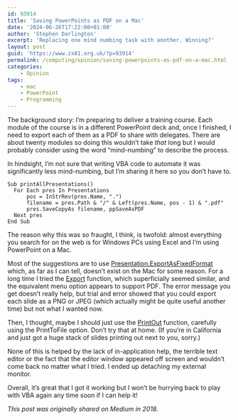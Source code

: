 ```yaml
---
id: 93914
title: 'Saving PowerPoints as PDF on a Mac'
date: '2024-06-26T17:22:00+01:00'
author: 'Stephen Darlington'
excerpt: 'Replacing one mind numbing task with another. Winning?'
layout: post
guid: 'https://www.zx81.org.uk/?p=93914'
permalink: /computing/opinion/saving-powerpoints-as-pdf-on-a-mac.html
categories:
    - Opinion
tags:
    - mac
    - PowerPoint
    - Programming
---
```


The background story: I’m preparing to deliver a training course. Each module of the course is in a different PowerPoint deck and, once I finished, I need to export each of them as a PDF to share with delegates. There are about twenty modules so doing this wouldn’t take *that* long but I would probably consider using the word “mind-numbing” to describe the process.

In hindsight, I’m not sure that writing VBA code to automate it was significantly less mind-numbing, but I’m sharing it here so you don’t have to.

```
Sub printAllPresentations()
  For Each pres In Presentations
      pos = InStrRev(pres.Name, ".")
      filename = pres.Path & "/" & Left(pres.Name, pos - 1) & ".pdf"
      pres.SaveCopyAs filename, ppSaveAsPDF
  Next pres
End Sub
```

The reason why this was so fraught, I think, is twofold: almost everything you search for on the web is for Windows PCs using Excel and I’m using PowerPoint on a Mac.

Most of the suggestions are to use [Presentation.ExportAsFixedFormat ](https://docs.microsoft.com/en-gb/office/vba/api/powerpoint.presentation.exportasfixedformat)which, as far as I can tell, doesn’t exist on the Mac for some reason. For a long time I tried the [Export](https://docs.microsoft.com/en-gb/office/vba/api/powerpoint.presentation.export) function, which superficially seemed similar, and the equivalent menu option appears to support PDF. The error message you get doesn’t really help, but trial and error showed that you could export each slide as a PNG or JPEG (which actually might be quite useful another time) but not what I wanted now.

Then, I thought, maybe I should just use the [PrintOut](https://docs.microsoft.com/en-gb/office/vba/api/powerpoint.presentation.printout) function, carefully using the PrintToFile option. Don’t try that at home. (If you’re in California and just got a huge stack of slides printing out next to you, sorry.)

None of this is helped by the lack of in-application help, the terrible text editor or the fact that the editor window appeared off screen and wouldn’t come back no matter what I tried. I ended up detaching my external monitor.

Overall, it’s great that I got it working but I won’t be hurrying back to play with VBA again any time soon if I can help it!

*This post was originally shared on Medium in 2018.*